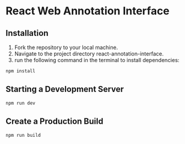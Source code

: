 # React Web Annotation Interface

## Installation

1. Fork the repository to your local machine.
2. Navigate to the project directory react-annotation-interface.
3. run the following command in the terminal to install dependencies:
```
npm install
```

## Starting a Development Server

```
npm run dev
```

## Create a Production Build
```
npm run build
```